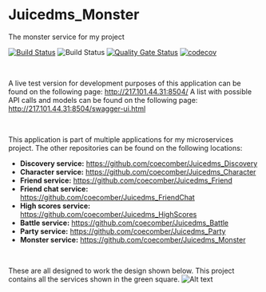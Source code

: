 # Juicedms_Monster
 The monster service for my project



[![Build Status](https://travis-ci.com/coecomber/Juicedms_Monster.svg)](https://travis-ci.com/coecomber/Juicedms_Monster) ![Build Status](https://img.shields.io/docker/cloud/build/coecomber/juicedms_monster) [![Quality Gate Status](https://sonarcloud.io/api/project_badges/measure?project=coecomber_Juicedms_Monster&metric=alert_status)](https://sonarcloud.io/dashboard?id=coecomber_Juicedms_Monster) [![codecov](https://codecov.io/gh/coecomber/Juicedms_Monster/branch/master/graph/badge.svg)](https://codecov.io/gh/coecomber/Juicedms_Monster)

&nbsp;

A live test version for development purposes of this application can be found on the following page: http://217.101.44.31:8504/
A list with possible API calls and models can be found on the following page: http://217.101.44.31:8504/swagger-ui.html

&nbsp;

This application is part of multiple applications for my microservices project. The other repositories can be found on the following locations:
* **Discovery service:** https://github.com/coecomber/Juicedms_Discovery
* **Character service:** https://github.com/coecomber/Juicedms_Character
* **Friend service:** https://github.com/coecomber/Juicedms_Friend
* **Friend chat service:** https://github.com/coecomber/Juicedms_FriendChat
* **High scores service:** https://github.com/coecomber/Juicedms_HighScores
* **Battle service:** https://github.com/coecomber/Juicedms_Battle
* **Party service:** https://github.com/coecomber/Juicedms_Party
* **Monster service:** https://github.com/coecomber/Juicedms_Monster

&nbsp;

These are all designed to work the design shown below. This project contains all the services shown in the green square.
![Alt text](https://i.gyazo.com/b9ef1a53df8da2fc537f45af91791046.png "Microservices Design")
